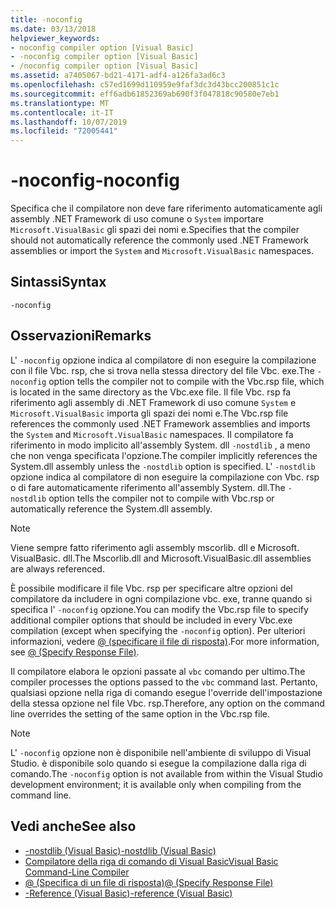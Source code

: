 ```yaml
---
title: -noconfig
ms.date: 03/13/2018
helpviewer_keywords:
- noconfig compiler option [Visual Basic]
- -noconfig compiler option [Visual Basic]
- /noconfig compiler option [Visual Basic]
ms.assetid: a7405067-bd21-4171-adf4-a126fa3ad6c3
ms.openlocfilehash: c57ed1699d110959e9faf3dc3d43bcc200851c1c
ms.sourcegitcommit: eff6adb61852369ab690f3f047818c90580e7eb1
ms.translationtype: MT
ms.contentlocale: it-IT
ms.lasthandoff: 10/07/2019
ms.locfileid: "72005441"
---
```

# <a name="-noconfig"></a><span data-ttu-id="07efb-102">-noconfig</span><span class="sxs-lookup"><span data-stu-id="07efb-102">-noconfig</span></span>
<span data-ttu-id="07efb-103">Specifica che il compilatore non deve fare riferimento automaticamente agli assembly .NET Framework di uso comune o `System` importare `Microsoft.VisualBasic` gli spazi dei nomi e.</span><span class="sxs-lookup"><span data-stu-id="07efb-103">Specifies that the compiler should not automatically reference the commonly used .NET Framework assemblies or import the `System` and `Microsoft.VisualBasic` namespaces.</span></span>  
  
## <a name="syntax"></a><span data-ttu-id="07efb-104">Sintassi</span><span class="sxs-lookup"><span data-stu-id="07efb-104">Syntax</span></span>  
  
```console  
-noconfig  
```  
  
## <a name="remarks"></a><span data-ttu-id="07efb-105">Osservazioni</span><span class="sxs-lookup"><span data-stu-id="07efb-105">Remarks</span></span>  
 <span data-ttu-id="07efb-106">L' `-noconfig` opzione indica al compilatore di non eseguire la compilazione con il file Vbc. rsp, che si trova nella stessa directory del file Vbc. exe.</span><span class="sxs-lookup"><span data-stu-id="07efb-106">The `-noconfig` option tells the compiler not to compile with the Vbc.rsp file, which is located in the same directory as the Vbc.exe file.</span></span> <span data-ttu-id="07efb-107">Il file Vbc. rsp fa riferimento agli assembly di .NET Framework di uso comune `System` e `Microsoft.VisualBasic` importa gli spazi dei nomi e.</span><span class="sxs-lookup"><span data-stu-id="07efb-107">The Vbc.rsp file references the commonly used .NET Framework assemblies and imports the `System` and `Microsoft.VisualBasic` namespaces.</span></span> <span data-ttu-id="07efb-108">Il compilatore fa riferimento in modo implicito all'assembly System. dll `-nostdlib` , a meno che non venga specificata l'opzione.</span><span class="sxs-lookup"><span data-stu-id="07efb-108">The compiler implicitly references the System.dll assembly unless the `-nostdlib` option is specified.</span></span> <span data-ttu-id="07efb-109">L' `-nostdlib` opzione indica al compilatore di non eseguire la compilazione con Vbc. rsp o di fare automaticamente riferimento all'assembly System. dll.</span><span class="sxs-lookup"><span data-stu-id="07efb-109">The `-nostdlib` option tells the compiler not to compile with Vbc.rsp or automatically reference the System.dll assembly.</span></span>  
  
> [!NOTE]
> <span data-ttu-id="07efb-110">Viene sempre fatto riferimento agli assembly mscorlib. dll e Microsoft. VisualBasic. dll.</span><span class="sxs-lookup"><span data-stu-id="07efb-110">The Mscorlib.dll and Microsoft.VisualBasic.dll assemblies are always referenced.</span></span>  
  
 <span data-ttu-id="07efb-111">È possibile modificare il file Vbc. rsp per specificare altre opzioni del compilatore da includere in ogni compilazione vbc. exe, tranne quando si specifica l' `-noconfig` opzione.</span><span class="sxs-lookup"><span data-stu-id="07efb-111">You can modify the Vbc.rsp file to specify additional compiler options that should be included in every Vbc.exe compilation (except when specifying the `-noconfig` option).</span></span> <span data-ttu-id="07efb-112">Per ulteriori informazioni, vedere [@ (specificare il file di risposta)](../../../visual-basic/reference/command-line-compiler/specify-response-file.md).</span><span class="sxs-lookup"><span data-stu-id="07efb-112">For more information, see [@ (Specify Response File)](../../../visual-basic/reference/command-line-compiler/specify-response-file.md).</span></span>  
  
 <span data-ttu-id="07efb-113">Il compilatore elabora le opzioni passate al `vbc` comando per ultimo.</span><span class="sxs-lookup"><span data-stu-id="07efb-113">The compiler processes the options passed to the `vbc` command last.</span></span> <span data-ttu-id="07efb-114">Pertanto, qualsiasi opzione nella riga di comando esegue l'override dell'impostazione della stessa opzione nel file Vbc. rsp.</span><span class="sxs-lookup"><span data-stu-id="07efb-114">Therefore, any option on the command line overrides the setting of the same option in the Vbc.rsp file.</span></span>  
  
> [!NOTE]
> <span data-ttu-id="07efb-115">L' `-noconfig` opzione non è disponibile nell'ambiente di sviluppo di Visual Studio. è disponibile solo quando si esegue la compilazione dalla riga di comando.</span><span class="sxs-lookup"><span data-stu-id="07efb-115">The `-noconfig` option is not available from within the Visual Studio development environment; it is available only when compiling from the command line.</span></span>  
  
## <a name="see-also"></a><span data-ttu-id="07efb-116">Vedi anche</span><span class="sxs-lookup"><span data-stu-id="07efb-116">See also</span></span>

- [<span data-ttu-id="07efb-117">-nostdlib (Visual Basic)</span><span class="sxs-lookup"><span data-stu-id="07efb-117">-nostdlib (Visual Basic)</span></span>](../../../visual-basic/reference/command-line-compiler/nostdlib.md)
- [<span data-ttu-id="07efb-118">Compilatore della riga di comando di Visual Basic</span><span class="sxs-lookup"><span data-stu-id="07efb-118">Visual Basic Command-Line Compiler</span></span>](../../../visual-basic/reference/command-line-compiler/index.md)
- [<span data-ttu-id="07efb-119">@ (Specifica di un file di risposta)</span><span class="sxs-lookup"><span data-stu-id="07efb-119">@ (Specify Response File)</span></span>](../../../visual-basic/reference/command-line-compiler/specify-response-file.md)
- [<span data-ttu-id="07efb-120">-Reference (Visual Basic)</span><span class="sxs-lookup"><span data-stu-id="07efb-120">-reference (Visual Basic)</span></span>](../../../visual-basic/reference/command-line-compiler/reference.md)

